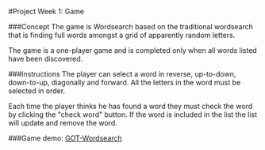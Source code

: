 #Project Week 1: Game

###Concept
The game is Wordsearch based on the traditional wordsearch that is finding full words amongst a grid of apparently random letters.

The game is a one-player game and is completed only when all words listed have been discovered.

###Instructions
The player can select a word in reverse, up-to-down, down-to-up, diagonally and forward. All the letters in the word must be selected in order.

Each time the player thinks he has found a word they must check the word by clicking the "check word" button. If the word is included in the list the list will update and remove the word.


###Game demo:
[GOT-Wordsearch](https://tahirabf.github.io/GOT-Wordsearch/)
